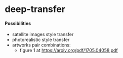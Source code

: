 # deep-transfer



#### Possibilities
* satellite images style transfer
* photorealistic style transfer
* artworks pair combinations:
    * figure 1 at https://arxiv.org/pdf/1705.04058.pdf
